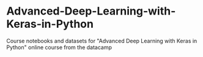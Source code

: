 # Advanced-Deep-Learning-with-Keras-in-Python
Course notebooks and datasets for "Advanced Deep Learning with Keras in Python" online course from the datacamp
